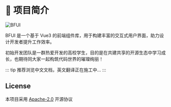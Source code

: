 # 🎉 项目简介

![BFUI](/banner.png)

BFUI 是一个基于 Vue3 的前端组件库，用于构建丰富的交互式用户界面，助力设计开发者提升工作效率。

初始开发团队是一群热爱开发的高校学生，目的是在共建共享的开源生态中学习成长，也期待同大家一起构筑代码世界的璀璨绚丽！

::: tip
推荐浏览中文文档，英文翻译正在施工中...
:::


## License

本项目采用 [Apache-2.0](https://github.com/BF-Teams/bfui-vue3/blob/main/LICENSE) 开源协议
